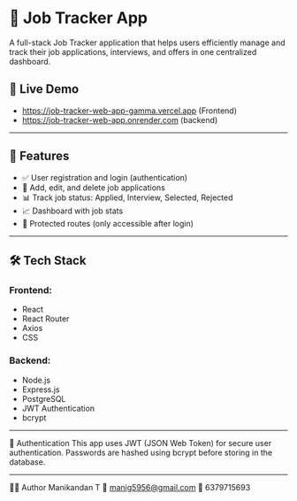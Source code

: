 # 🧰 Job Tracker App

A full-stack Job Tracker application that helps users efficiently manage and track their job applications, interviews, and offers in one centralized dashboard.

## 🚀 Live Demo
- https://job-tracker-web-app-gamma.vercel.app (Frontend)
- https://job-tracker-web-app.onrender.com (backend)
---

## 📌 Features

- ✅ User registration and login (authentication)
- 📝 Add, edit, and delete job applications
- 📊 Track job status: Applied, Interview, Selected, Rejected
- 📈 Dashboard with job stats
- 🔐 Protected routes (only accessible after login)

---

## 🛠️ Tech Stack

### Frontend:
- React
- React Router
- Axios
- CSS

### Backend:
- Node.js
- Express.js
- PostgreSQL
- JWT Authentication
- bcrypt

---

🔐 Authentication
This app uses JWT (JSON Web Token) for secure user authentication. Passwords are hashed using bcrypt before storing in the database.

---

🧑‍💻 Author
Manikandan T
📧 manig5956@gmail.com
📱 6379715693
